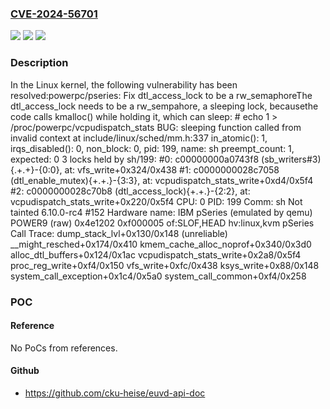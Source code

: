 ### [CVE-2024-56701](https://cve.mitre.org/cgi-bin/cvename.cgi?name=CVE-2024-56701)
![](https://img.shields.io/static/v1?label=Product&message=Linux&color=blue)
![](https://img.shields.io/static/v1?label=Version&message=06220d78f24a20549757be1014e57c382406cc92%3C%206956c0e7346ce1bbfc726755aa8da10d26e84276%20&color=brighgreen)
![](https://img.shields.io/static/v1?label=Vulnerability&message=n%2Fa&color=brighgreen)

### Description

In the Linux kernel, the following vulnerability has been resolved:powerpc/pseries: Fix dtl_access_lock to be a rw_semaphoreThe dtl_access_lock needs to be a rw_sempahore, a sleeping lock, becausethe code calls kmalloc() while holding it, which can sleep:  # echo 1 > /proc/powerpc/vcpudispatch_stats  BUG: sleeping function called from invalid context at include/linux/sched/mm.h:337  in_atomic(): 1, irqs_disabled(): 0, non_block: 0, pid: 199, name: sh  preempt_count: 1, expected: 0  3 locks held by sh/199:   #0: c00000000a0743f8 (sb_writers#3){.+.+}-{0:0}, at: vfs_write+0x324/0x438   #1: c0000000028c7058 (dtl_enable_mutex){+.+.}-{3:3}, at: vcpudispatch_stats_write+0xd4/0x5f4   #2: c0000000028c70b8 (dtl_access_lock){+.+.}-{2:2}, at: vcpudispatch_stats_write+0x220/0x5f4  CPU: 0 PID: 199 Comm: sh Not tainted 6.10.0-rc4 #152  Hardware name: IBM pSeries (emulated by qemu) POWER9 (raw) 0x4e1202 0xf000005 of:SLOF,HEAD hv:linux,kvm pSeries  Call Trace:    dump_stack_lvl+0x130/0x148 (unreliable)    __might_resched+0x174/0x410    kmem_cache_alloc_noprof+0x340/0x3d0    alloc_dtl_buffers+0x124/0x1ac    vcpudispatch_stats_write+0x2a8/0x5f4    proc_reg_write+0xf4/0x150    vfs_write+0xfc/0x438    ksys_write+0x88/0x148    system_call_exception+0x1c4/0x5a0    system_call_common+0xf4/0x258

### POC

#### Reference
No PoCs from references.

#### Github
- https://github.com/cku-heise/euvd-api-doc

